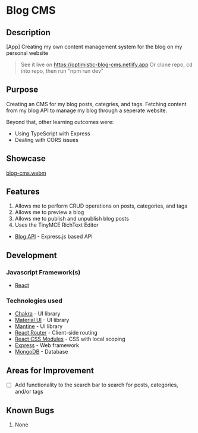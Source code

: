 # Blog CMS

## Description

[App] Creating my own content management system for the blog on my personal website

> See it live on https://optimistic-blog-cms.netlify.app
> Or clone repo, cd into repo, then run "npm run dev"

## Purpose

Creating an CMS for my blog posts, categries, and tags. Fetching content from my blog API to manage my blog through a seperate website.

Beyond that, other learning outcomes were:

- Using TypeScript with Express
- Dealing with CORS issues

## Showcase

[blog-cms.webm](https://github.com/OptimisticTrousers/blog-cms/assets/36343664/8904546c-9bf9-48f9-849f-dab5c5b72ccf)


## Features

1. Allows me to perform CRUD operations on posts, categories, and tags
2. Allows me to preview a blog
3. Allows me to publish and unpublish blog posts
4. Uses the TinyMCE RichText Editor

- [Blog API](https://github.com/OptimisticTrousers/blog-api) - Express.js based API

## Development

### Javascript Framework(s)

- [React](https://github.com/facebook/create-react-app)

### Technologies used

- [Chakra](https://chakra-ui.com/) - UI library
- [Material UI](https://mui.com/) - UI library
- [Mantine](https://mantine.dev/) - UI library
- [React Router](https://reactrouter.com/en/main) - Client-side routing
- [React CSS Modules](https://github.com/gajus/react-css-modules) - CSS with local scoping
- [Express](https://expressjs.com/) - Web framework
- [MongoDB](https://www.mongodb.com/) - Database


## Areas for Improvement

* [ ] Add functionality to the search bar to search for posts, categories, and/or tags

## Known Bugs

1. None
